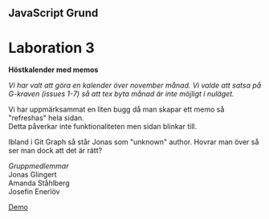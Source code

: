 ## JavaScript Grund

# Laboration 3

**Höstkalender med memos**

*Vi har valt att göra en kalender över november månad. Vi valde att satsa på G-kraven (issues 1-7) så att tex byta månad är inte möjligt i nuläget.*

Vi har uppmärksammat en liten bugg då man skapar ett memo så "refreshas" hela sidan.  
Detta påverkar inte funktionaliteten men sidan blinkar till.

Ibland i Git Graph så står Jonas som "unknown" author. Hovrar man över så ser man dock att det är rätt?

*Gruppmedlemmar*  
Jonas Glingert  
Amanda Ståhlberg  
Josefin Enerlöv  

[Demo](https://amandastahlberg.github.io/todo-calendar/)

